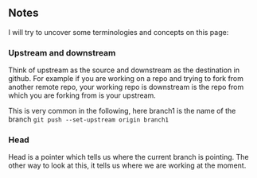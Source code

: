 ## Notes

I will try to uncover some terminologies and concepts on this page: 

### Upstream and downstream

Think of upstream as the source and downstream as the destination in github. For example if you are working on a repo and trying to fork from another remote repo, your working repo is downstream is the repo from which you are forking from is your upstream. 

This is very common in the following, here branch1 is the name of the branch 
`git push --set-upstream origin branch1`

### Head

Head is a pointer which tells us where the current branch is pointing. The other way to look at this, it tells us where we are working at the moment.


